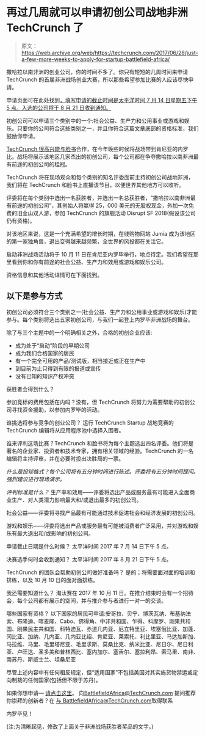 # 再过几周就可以申请初创公司战地非洲 TechCrunch 了

> 原文：<https://web.archive.org/web/https://techcrunch.com/2017/06/28/just-a-few-more-weeks-to-apply-for-startup-battlefield-africa/>

撒哈拉以南非洲的创业公司，你的时间不多了。你只有短短的几周时间来申请 TechCrunch 的首届非洲战场创业大赛，所以那些希望参加比赛的人应该尽快申请。

申请页面可在此处找到[，填写申请的截止时间是太平洋时间 7 月 14 日星期五下午 5 点。入选的公司将于 8 月 21 日收到通知。](https://web.archive.org/web/20221209192117/https://battlefieldafrica.beta.techcrunch.com/)

初创公司可以申请三个类别中的一个:社会公益、生产力和公用事业或游戏和娱乐。只要你的公司符合这些类别之一，并且你符合这篇文章底部的资格标准，我们鼓励你申请。

[TechCrunch 很高兴能与脸书](https://web.archive.org/web/20221209192117/https://beta.techcrunch.com/2017/05/18/techcrunch-to-host-a-startup-competition-with-facebook-in-nairobi/)合作，在今年晚些时候将战场带到肯尼亚的内罗比。战场将展示该地区几家杰出的初创公司，每个公司都在争夺撒哈拉以南非洲最有前途的初创公司的桂冠。

TechCrunch 将在现场观众和每个类别的知名评委面前主持初创公司战地非洲，我们将在 TechCrunch 和脸书上直播该节目，以便世界其他地方可以收听。

评委将在每个类别中选出一名获胜者，并选出一名总获胜者，“撒哈拉以南非洲最有前途的初创公司”，其创始人将赢得 25，000 美元的无股权现金，外加一次免费的旧金山双人游，参加 TechCrunch 的旗舰活动 Disrupt SF 2018(假设该公司仍有资格)。

对该地区来说，这是一个充满希望的增长时期，在线购物网站 Jumia 成为该地区的第一家独角兽，退出变得越来越频繁，全世界的风投都在关注它。

启动非洲战场活动将于 10 月 11 日在肯尼亚内罗毕举行，地点待定。我们希望在那里看到你和你有前途的社会公益、生产力和效用或游戏和娱乐公司。

资格信息和其他活动详情可在下面找到。

## 以下是参与方式

初创公司必须符合三个类别之一(社会公益、生产力和公用事业或游戏和娱乐)才能参与。每个类别将选出五家初创公司，与我们一起登上内罗毕非洲战场的舞台。

除了与三个主题中的一个明确相关之外，合格的初创企业应该:

*   成为处于“启动”阶段的早期公司
*   成为我们合格国家的居民
*   有一个完全可用的产品/测试版，相当接近或正在生产中
*   到目前为止只得到有限的报道或宣传
*   没有已知的知识产权冲突

获胜者会得到什么？

参加竞标的费用包括在内吗？没有，但 TechCrunch 将努力为需要帮助的初创公司寻找资金援助，以参加内罗毕的活动。

谁挑选将参与竞争的创业公司？
运行 TechCrunch Startup 战地竞赛的 TechCrunch 编辑将从应用程序池中选择入围者。

谁来评判这场比赛？TechCrunch 和脸书将为每个主题选出四名评委。他们将是著名的企业家、投资者和技术专家，拥有相关领域的经验。TechCrunch 的一名编辑将主持评审，并在必要时投出决胜局的一票。

*什么是投球格式？每个公司将有五分钟时间进行陈述。评委将有五分钟时间提问。强烈建议进行现场演示。*

*评判标准是什么？* 生产率和效用——评委将选出产品或服务最有可能进入全面商业生产、对人类潜力影响最大和/或退出最多的初创公司。

社会公益——评委将寻找产品最有可能通过技术促进社会和经济发展的初创公司。

游戏和娱乐——评委将选出产品或服务最有可能被消费者广泛采用，并对游戏和娱乐有最大退出和/或影响的初创公司。

申请截止日期是什么时候？
太平洋时间 2017 年 7 月 14 日下午 5 点。

决赛选手何时会收到通知？
太平洋时间 2017 年 8 月 21 日下午 5 点。

TechCrunch 的团队会帮助初创公司做好准备吗？
是的；将需要面对面的培训和排练，以及 10 月 10 日的面对面排练。

我还需要知道什么？
淘汰赛在 2017 年 10 月 11 日。在推介结束时会有一个招待会，每个公司都有展示的空间，并与推介参与者进行一对一的交谈。

哪些国家有资格？
以下国家的居民可申请:安哥拉、贝宁、博茨瓦纳、布基纳法索、布隆迪、喀麦隆、Cabo、佛得角、中非共和国、乍得、科摩罗、刚果共和国、刚果民主共和国、科特迪瓦、赤道几内亚、厄立特里亚、埃塞俄比亚、加蓬、冈比亚、加纳、几内亚、几内亚比绍、肯尼亚、莱索托、利比里亚、马达加斯加、马拉维、马里、毛里塔尼亚、毛里求斯、莫桑比克、纳米比亚、尼日尔、尼日利亚、卢旺达、圣多美和普林西比、塞内加尔、塞舌尔、塞拉利昂、索马里、南非、南苏丹、斯威士兰、坦桑尼亚

尽管上述内容中有任何相反规定，但“适用国家”不包括美国对其实施货物禁运或定向制裁的任何国家(包括但不限于苏丹)。

如果你想申请— [请点击这里](https://web.archive.org/web/20221209192117/http://battlefieldafrica.beta.techcrunch.com/)。
向[BattlefieldAfrica@TechCrunch.com](https://web.archive.org/web/20221209192117/mailto:AfricaBattlefield@TechCrunch.com)
提问推荐你崇拜的创新者？在 [与 BattlefieldAfrica@TechCrunch.com](https://web.archive.org/web/20221209192117/mailto:BattlefieldAfrica@TechCrunch.com)取得联系

内罗毕见！

(注:为清晰起见，修改了上面关于非洲战场获胜者奖品的文字。)